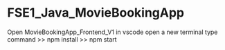 # FSE1_Java_MovieBookingApp
Open MovieBookingApp_Frontend_V1 in vscode
  open a new terminal
    type command >> npm install 
                 >> npm start
    
